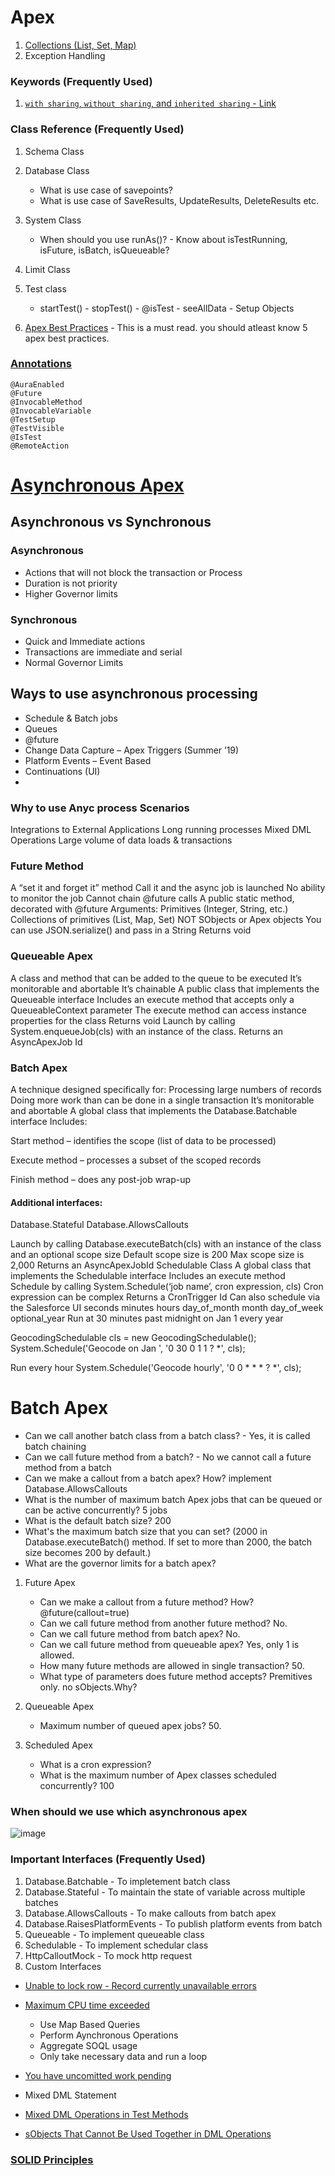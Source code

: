 # Apex 

1. [Collections (List, Set, Map)](https://developer.salesforce.com/blogs/2021/10/mastering-apex-collections)
1. Exception Handling

### Keywords (Frequently Used)

1. [`with sharing`, `without sharing`, and `inherited sharing` - Link](https://developer.salesforce.com/docs/atlas.en-us.apexcode.meta/apexcode/apex_classes_keywords_sharing.htm)

### Class Reference (Frequently Used)

1.  Schema Class

1.  Database Class

    - What is use case of savepoints?
    - What is use case of SaveResults, UpdateResults, DeleteResults etc.

1.  System Class

    - When should you use runAs()? - Know about isTestRunning, isFuture, isBatch, isQueueable?

1.  Limit Class

1.  Test class

    - startTest() - stopTest() - @isTest - seeAllData - Setup Objects

1.  [Apex Best Practices](https://developer.salesforce.com/blogs/developer-relations/2015/01/apex-best-practices-15-apex-commandments.html) - This is a must read. you should atleast know 5 apex best practices.

### [Annotations](https://developer.salesforce.com/docs/atlas.en-us.apexcode.meta/apexcode/apex_classes_annotation.htm)

    @AuraEnabled
    @Future
    @InvocableMethod
    @InvocableVariable
    @TestSetup
    @TestVisible
    @IsTest
    @RemoteAction

# [Asynchronous Apex](https://developer.salesforce.com/docs/atlas.en-us.apexcode.meta/apexcode/apex_async_overview.htm)

## Asynchronous vs Synchronous
### Asynchronous
   - Actions that will not block the transaction or Process
   - Duration is not priority
   - Higher Governor limits

### Synchronous
   - Quick and Immediate actions
   - Transactions are immediate and serial
   - Normal Governor Limits

## Ways to use asynchronous processing 
   - Schedule & Batch jobs
   - Queues
   - @future
   - Change Data Capture – Apex Triggers (Summer ’19)
   - Platform Events – Event Based
   - Continuations (UI)
   - 
### Why to use Anyc process Scenarios
Integrations to External Applications
Long running processes
Mixed DML Operations
Large volume of data loads & transactions


### Future Method
A “set it and forget it” method
Call it and the async job is launched
No ability to monitor the job
Cannot chain @future calls
A public static method, decorated with @future
Arguments: Primitives (Integer, String, etc.)
Collections of primitives (List, Map, Set)
NOT SObjects or Apex objects
You can use JSON.serialize() and pass in a String
Returns void


### Queueable Apex
A class and method that can be added to the queue to be executed
It’s monitorable and abortable
It’s chainable
A public class that implements the Queueable interface
Includes an execute method that accepts only a QueueableContext parameter
The execute method can access instance properties for the class
Returns void
Launch by calling System.enqueueJob(cls) with an instance of the class.
Returns an AsyncApexJob Id


### Batch Apex
A technique designed specifically for:
Processing large numbers of records
Doing more work than can be done in a single transaction
It’s monitorable and abortable
A global class that implements the Database.Batchable interface
Includes:

Start method – identifies the scope (list of data to be processed)

Execute method – processes a subset of the scoped records

Finish method – does any post-job wrap-up

#### Additional interfaces:
Database.Stateful
Database.AllowsCallouts

Launch by calling Database.executeBatch(cls) with an instance of the class and an optional scope size
Default scope size is 200
Max scope size is 2,000
Returns an AsyncApexJobId
Schedulable Class
A global class that implements the Schedulable interface
Includes an execute method
Schedule by calling
System.Schedule(‘job name’, cron expression, cls)
Cron expression can be complex
Returns a CronTrigger Id
Can also schedule via the Salesforce UI
seconds minutes hours   day_of_month   month   day_of_week   optional_year
Run at 30 minutes past midnight on Jan 1 every year

GeocodingSchedulable cls = new GeocodingSchedulable();
System.Schedule('Geocode on Jan ',  '0  30  0  1  1  ?  *', cls);

Run every hour
System.Schedule('Geocode hourly', '0 0  *  *  *  ?  *', cls);



# Batch Apex
   - Can we call another batch class from a batch class? - Yes, it is called batch chaining
   - Can we call future method from a batch? - No we cannot call a future method from a batch
   - Can we make a callout from a batch apex? How?
      implement Database.AllowsCallouts
   - What is the number of maximum batch Apex jobs that can be queued or can be active concurrently?
      5 jobs
   - What is the default batch size?
      200
   - What's the maximum batch size that you can set?
      (2000 in Database.executeBatch() method. If set to more than 2000, the batch size becomes 200 by default.)
   - What are the governor limits for a batch apex?

1.  Future Apex

    - Can we make a callout from a future method? How? @future(callout=true)
    - Can we call future method from another future method? No.
    - Can we call future method from batch apex? No.
    - Can we call future method from queueable apex? Yes, only 1 is allowed.
    - How many future methods are allowed in single transaction? 50.
    - What type of parameters does future method accepts? Premitives only. no sObjects.Why?

1.  Queueable Apex

    - Maximum number of queued apex jobs? 50.

1.  Scheduled Apex

    - What is a cron expression?
    - What is the maximum number of Apex classes scheduled concurrently? 100


### When should we use which asynchronous apex
![image](https://user-images.githubusercontent.com/34469349/152400033-a64f6099-4c49-48bf-92e0-b9b4cf57b732.png)


### Important Interfaces (Frequently Used)

1. Database.Batchable - To impletement batch class
2. Database.Stateful - To maintain the state of variable across multiple batches
3. Database.AllowsCallouts - To make callouts from batch apex
4. Database.RaisesPlatformEvents - To publish platform events from batch
5. Queueable - To implement queueable class
6. Schedulable - To implement schedular class 
7. HttpCalloutMock - To mock http request
8. Custom Interfaces

- [Unable to lock row - Record currently unavailable errors](https://help.salesforce.com/articleView?id=000338933&type=1&mode=1)

- [Maximum CPU time exceeded](https://help.salesforce.com/articleView?id=000339361&type=1&mode=1)

  - Use Map Based Queries
  - Perform Aynchronous Operations
  - Aggregate SOQL usage
  - Only take necessary data and run a loop

- [You have uncomitted work pending](https://help.salesforce.com/articleView?id=000328873&type=1&mode=1)
- Mixed DML Statement
- [Mixed DML Operations in Test Methods](https://developer.salesforce.com/docs/atlas.en-us.apexcode.meta/apexcode/apex_dml_non_mix_sobjects_test_methods.htm)
- [sObjects That Cannot Be Used Together in DML Operations](https://developer.salesforce.com/docs/atlas.en-us.apexcode.meta/apexcode/apex_dml_non_mix_sobjects.htm)

### [SOLID Principles](https://www.youtube.com/watch?v=yxf2spbpTSw)
